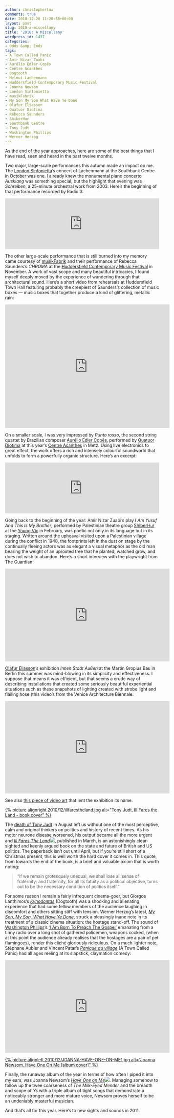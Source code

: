 ```yaml
---
author: christopherlux
comments: true
date: 2010-12-20 11:20:58+00:00
layout: post
slug: 2010-a-miscellany
title: '2010: A Miscellany'
wordpress_id: 1437
categories:
- Odds &amp; Ends
tags:
- A Town Called Panic
- Amir Nizar Zuabi
- Aurélio Edler-Copês
- Centre Acanthes
- Dogtooth
- Helmut Lachenmann
- Huddersfield Contemporary Music Festival
- Joanna Newsom
- London Sinfonietta
- musikFabrik
- My Son My Son What Have Ye Done
- Olafur Eliasson
- Quatuor Diotima
- Rebecca Saunders
- ShiberHur
- Southbank Centre
- Tony Judt
- Washington Phillips
- Werner Herzog
---
```


As the end of the year approaches, here are some of the best things that I have read, seen and heard in the past twelve months.


Two major, large-scale performances this autumn made an impact on me. The [London Sinfonietta](http://www.londonsinfonietta.org.uk/)’s concert of Lachenmann at the Southbank Centre in October was one. I already knew the monumental piano concerto _Ausklang_ was something special, but the highlight that evening was _Schreiben_, a 25-minute orchestral work from 2003. Here’s the beginning of that performance recorded by Radio 3:

<p><iframe width="100%" height="166" scrolling="no" frameborder="no" src="https://w.soundcloud.com/player/?url=https%3A//api.soundcloud.com/tracks/8188139&amp;color=ff5500&amp;auto_play=false&amp;hide_related=false&amp;show_comments=true&amp;show_user=true&amp;show_reposts=false"></iframe></p>

The other large-scale performance that is still burned into my memory came courtesy of [musikFabrik](http://www.musikfabrik.eu/) and their performance of Rebecca Saunders’s _CHROMA_ at the [Huddersfield Contemporary Music Festival](http://www.hcmf.co.uk/) in November. A work of vast scope and many beautiful intricacies, I found myself deeply moved by the experience of wandering through that architectural sound. Here’s a short video from rehearsals at Huddersfield Town Hall featuring probably the creepiest of Saunders’s collection of music boxes — music boxes that together produce a kind of glittering, metallic rain:

<p class="embed-container"><iframe width="538" height="404" src="https://www.youtube-nocookie.com/embed/25XyDzpaOlc?rel=0" frameborder="0" allowfullscreen></iframe></p>

On a smaller scale, I was very impressed by _Punto rosso_, the second string quartet by Brazilian composer [Aurélio Edler Copês](http://www.myspace.com/aurelioedlercopes), performed by [Quatuor Diotima](http://www.quatuordiotima.fr/) at this year’s [Centre Acanthes](http://www.acanthes.com/) in Metz. Using live electronics to great effect, the work offers a rich and intensely colourful soundworld that unfolds to form a powerfully organic structure. Here’s an excerpt:

<p><iframe width="100%" height="166" scrolling="no" frameborder="no" src="https://w.soundcloud.com/player/?url=https%3A//api.soundcloud.com/tracks/8188054&amp;color=ff5500&amp;auto_play=false&amp;hide_related=false&amp;show_comments=true&amp;show_user=true&amp;show_reposts=false"></iframe></p>

Going back to the beginning of the year: Amir Nizar Zuabi’s play _I Am Yusuf And This Is My Brother_, performed by Palestinian theatre group [ShiberHur](http://www.shiberhur.org/) at the [Young Vic](http://www.youngvic.org/) in February, was poetic not only in its language but in its staging. Written around the upheaval visited upon a Palestinian village during the conflict in 1948, the footprints left in the dust on stage by the continually fleeing actors was as elegant a visual metaphor as the old man bearing the weight of an uprooted tree that he planted, watched grow, and does not wish to abandon. Here’s a short interview with the playwright from The Guardian:

<p class="embed-container"><iframe width="538" height="303" src="https://www.youtube-nocookie.com/embed/JpbWb6BBeh4?rel=0" frameborder="0" allowfullscreen></iframe></p>

[Olafur Eliasson](http://www.olafureliasson.net/)’s exhibition _Innen Stadt Außen_ at the Martin Gropius Bau in Berlin this summer was mind-blowing in its simplicity and effectiveness. I suppose that means it was efficient, but that seems a crude way of describing installations that created some seriously beautiful experiential situations such as these snapshots of lighting created with strobe light and flailing hose (this video’s from the Venice Architecture Biennale:

<p class="embed-container"><iframe src="https://player.vimeo.com/video/17332056?title=0&byline=0&portrait=0" width="538" height="302" frameborder="0" webkitallowfullscreen mozallowfullscreen allowfullscreen></iframe></p>

See also [this piece of video art](http://vimeo.com/12361389) that lent the exhibition its name.

[{% picture alignright 2010/12/illfarestheland.jpg alt="Tony Judt, Ill Fares the Land - book cover" %}](http://www.amazon.co.uk/gp/product/1846143594?ie=UTF8&tag=chrisswith-21&linkCode=as2&camp=1634&creative=19450&creativeASIN=1846143594)

The [death of Tony Judt](http://www.guardian.co.uk/books/2010/aug/08/tony-judt-obituary) in August left us without one of the most perceptive, calm and original thinkers on politics and history of recent times. As his motor neurone disease worsened, his output became all the more urgent and _[Ill Fares The Land](http://www.amazon.co.uk/gp/product/1846143594?ie=UTF8&tag=chrisswith-21&linkCode=as2&camp=1634&creative=19450&creativeASIN=1846143594)![](https://www.assoc-amazon.co.uk/e/ir?t=chrisswith-21&l=as2&o=2&a=1846143594)_, published in March, is an astonishingly clear-sighted and keenly argued book on the state and future of British and US politics. The paperback isn’t out until April, but if you’re still short of a Christmas present, this is well worth the hard cover it comes in. This quote, from towards the end of the book, is a brief and valuable axiom that is worth noting:

> “If we remain grotesquely unequal, we shall lose all sense of fraternity: and fraternity, for all its fatuity as a political objective, turns out to be the necessary condition of politics itself.”

For some reason I remain a fairly infrequent cinema-goer, but Giorgos Lanthimos’s [_Kynodontas_](http://www.imdb.com/title/tt1379182/) (Dogtooth) was a shocking and alienating experience that had some fellow members of the audience laughing in discomfort and others sitting stiff with tension. Werner Herzog’s latest, [_My Son, My Son, What Have Ye Done_](http://www.imdb.com/title/tt1233219/), struck a pleasingly inane note in its treatment of a classic cinema situation: the hostage stand-off. The sound of [Washington Phillips](http://en.wikipedia.org/wiki/Washington_Phillips)’s [‘I Am Born To Preach The Gospel’](http://open.spotify.com/track/0frrBZcmr62OSCOC0G4vr8) emanating from a tinny radio over a long shot of gathered policemen, weapons cocked, (when at this point the audience already realises that the hostages are a pair of pet flamingoes), render this cliché gloriously ridiculous. On a much lighter note, Stéphane Aubier and Vincent Patar’s [_Panique au village_](http://www.imdb.com/title/tt1433540/) (A Town Called Panic) had all ages reeling at its slapstick, claymation comedy:

<p class="embed-container"><iframe width="538" height="303" src="https://www.youtube-nocookie.com/embed/oH4_-_k4yi0?rel=0" frameborder="0" allowfullscreen></iframe></p>

[{% picture alignleft 2010/12/JOANNA-HAVE-ONE-ON-ME1.jpg alt="Joanna Newsom, Have One On Me [album cover]" %}](http://www.amazon.co.uk/gp/product/B0034C263A?ie=UTF8&tag=chrisswith-21&linkCode=as2&camp=1634&creative=19450&creativeASIN=B0034C263A)

Finally, the runaway album of the year in terms of how often I piped it into my ears, was Joanna Newsom’s [_Have One on Me_](http://www.amazon.co.uk/gp/product/B0034C263A?ie=UTF8&tag=chrisswith-21&linkCode=as2&camp=1634&creative=19450&creativeASIN=B0034C263A)![](https://www.assoc-amazon.co.uk/e/ir?t=chrisswith-21&l=as2&o=2&a=B0034C263A). Managing somehow to follow up the twee coarseness of _The Milk-Eyed Mender_ and the breadth and scope of _Ys_ with a triple album of tight songs that demonstrate a noticeably stronger and more mature voice, Newsom proves herself to be an undeniably masterful musician.

And that’s all for this year. Here’s to new sights and sounds in 2011.
